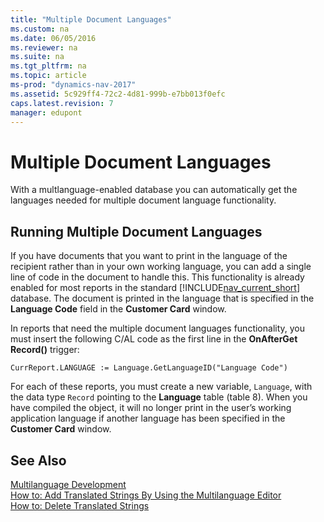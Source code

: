 ```yaml
---
title: "Multiple Document Languages"
ms.custom: na
ms.date: 06/05/2016
ms.reviewer: na
ms.suite: na
ms.tgt_pltfrm: na
ms.topic: article
ms-prod: "dynamics-nav-2017"
ms.assetid: 5c929ff4-72c2-4d81-999b-e7bb013f0efc
caps.latest.revision: 7
manager: edupont
---
```

# Multiple Document Languages
With a multlanguage-enabled database you can automatically  get the languages needed for multiple document language functionality.  
  
## Running Multiple Document Languages  
 If you have documents that you want to print in the language of the recipient rather than in your own working language, you can add a single line of code in the document to handle this. This functionality is already enabled for most reports in the standard [!INCLUDE[nav_current_short](includes/nav_current_short_md.md)] database. The document is printed in the language that is specified in the **Language Code** field in the **Customer Card** window.  
  
 In reports that need the multiple document languages functionality, you must insert the following C/AL code as the first line in the **OnAfterGet Record\(\)** trigger:  
  
 `CurrReport.LANGUAGE := Language.GetLanguageID("Language Code")`  
  
 For each of these reports, you must create a new variable, `Language`, with the data type `Record` pointing to the **Language** table \(table 8\). When you have compiled the object, it will no longer print in the user’s working application language if another language has been specified in the **Customer Card** window.  
  
## See Also  
 [Multilanguage Development](Multilanguage-Development.md)   
 [How to: Add Translated Strings By Using the Multilanguage Editor](How-to--Add-Translated-Strings-By-Using-the-Multilanguage-Editor.md)   
 [How to: Delete Translated Strings](How-to--Delete-Translated-Strings.md)